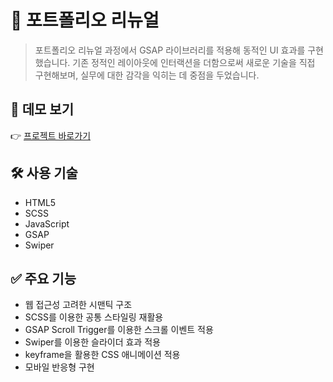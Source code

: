 # 🎨 포트폴리오 리뉴얼
> 포트폴리오 리뉴얼 과정에서 GSAP 라이브러리를 적용해 동적인 UI 효과를 구현했습니다.
> 기존 정적인 레이아웃에 인터랙션을 더함으로써 새로운 기술을 직접 구현해보며, 실무에 대한 감각을 익히는 데 중점을 두었습니다.


## 🔗 데모 보기

👉 [프로젝트 바로가기](https://nahojoo.github.io/newportfolio/)


## 🛠 사용 기술

+ HTML5 
+ SCSS 
+ JavaScript
+ GSAP
+ Swiper


## ✅ 주요 기능

+ 웹 접근성 고려한 시맨틱 구조
+ SCSS를 이용한 공통 스타일링 재활용
+ GSAP Scroll Trigger를 이용한 스크롤 이벤트 적용
+ Swiper를 이용한 슬라이더 효과 적용
+ keyframe을 활용한 CSS 애니메이션 적용
+ 모바일 반응형 구현


